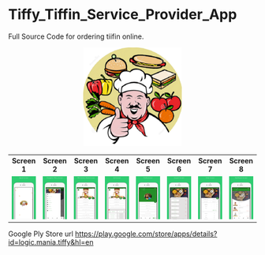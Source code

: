 # Tiffy_Tiffin_Service_Provider_App
Full Source Code for ordering tiifin online.

<p align="center">
  <img src="screenshots/logo.png" height="200"/>
</p>


<table style="width:100%">
  <tr>
    <th>Screen 1</th>
    <th>Screen 2</th>
    <th>Screen 3</th>
    <th>Screen 4</th>
    <th>Screen 5</th>
    <th>Screen 6</th>
    <th>Screen 7</th>
    <th>Screen 8</th>
  </tr>
  <tr>
    <td><img src="screenshots/screenshot_1.png"/></td>
    <td><img src="screenshots/screenshot_2.png"/></td> 
    <td><img src="screenshots/screenshot_3.png"/></td>
     <td><img src="screenshots/screenshot_4.png"/></td>
     <td><img src="screenshots/screenshot_5.png"/></td>
     <td><img src="screenshots/screenshot_6.png"/></td>
     <td><img src="screenshots/screenshot_7.png"/></td>
     <td><img src="screenshots/screenshot_8.png"/></td>
  </tr>
</table>

Google Ply Store url
https://play.google.com/store/apps/details?id=logic.mania.tiffy&hl=en
